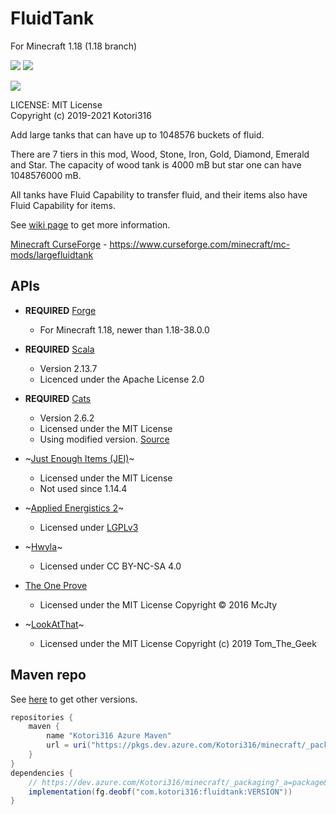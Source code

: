 # FluidTank

For Minecraft 1.18 (1.18 branch)

[![](http://cf.way2muchnoise.eu/versions/largefluidtank.svg)][CurseForge]
[![](http://cf.way2muchnoise.eu/full_largefluidtank_downloads.svg)][CurseForge]

[![](https://github.com/Kotori316/FluidTank/workflows/Java%20CI/badge.svg)](https://github.com/Kotori316/FluidTank/actions)

[CurseForge]: https://www.curseforge.com/minecraft/mc-mods/largefluidtank

LICENSE: MIT License  
Copyright (c) 2019-2021 Kotori316

Add large tanks that can have up to 1048576 buckets of fluid.

There are 7 tiers in this mod, Wood, Stone, Iron, Gold, Diamond, Emerald and Star. The capacity of wood tank is 4000 mB
but star one can have 1048576000 mB.

All tanks have Fluid Capability to transfer fluid, and their items also have Fluid Capability for items.

See [wiki page](https://github.com/Kotori316/FluidTank/wiki) to get more information.

[Minecraft CurseForge][CurseForge] - https://www.curseforge.com/minecraft/mc-mods/largefluidtank

## APIs

* **REQUIRED** [Forge](https://github.com/MinecraftForge/MinecraftForge)
  * For Minecraft 1.18, newer than 1.18-38.0.0

* **REQUIRED** [Scala](https://github.com/scala/scala)
  * Version 2.13.7
  * Licenced under the Apache License 2.0

* **REQUIRED** [Cats](https://github.com/typelevel/cats)
  * Version 2.6.2
  * Licensed under the MIT License
  * Using modified version. [Source](https://github.com/Kotori316/cats)

* ~[Just Enough Items (JEI)](https://github.com/mezz/JustEnoughItems)~
  * Licensed under the MIT License
  * Not used since 1.14.4

* ~[Applied Energistics 2](https://github.com/AppliedEnergistics/Applied-Energistics-2)~
  * Licensed under [LGPLv3](https://github.com/AppliedEnergistics/Applied-Energistics-2#license)

* ~[Hwyla](https://github.com/TehNut/HWYLA/tree/1.16_forge)~
  * Licensed under CC BY-NC-SA 4.0

* [The One Prove](https://github.com/McJtyMods/TheOneProbe/tree/1.17)
  * Licensed under the MIT License Copyright © 2016 McJty

* ~[LookAtThat](https://github.com/Geek202/LookAtThat)~
  * Licensed under the MIT License Copyright (c) 2019 Tom_The_Geek

## Maven repo

See [here](https://dev.azure.com/Kotori316/minecraft/_packaging?_a=package&feed=mods%40Local&package=com.kotori316%3Afluidtank&protocolType=maven&view=versions)
to get other versions.

```groovy
repositories {
    maven {
        name "Kotori316 Azure Maven"
        url = uri("https://pkgs.dev.azure.com/Kotori316/minecraft/_packaging/mods/maven/v1")
    }
}
dependencies {
    // https://dev.azure.com/Kotori316/minecraft/_packaging?_a=package&feed=mods%40Local&package=com.kotori316%3Afluidtank&protocolType=maven&view=versions
    implementation(fg.deobf("com.kotori316:fluidtank:VERSION"))
}
```
